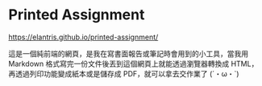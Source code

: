 # Printed Assignment
https://elantris.github.io/printed-assignment/

這是一個純前端的網頁，是我在寫書面報告或筆記時會用到的小工具，當我用 Markdown 格式寫完一份文件後丟到這個網頁上就能透過瀏覽器轉換成 HTML，再透過列印功能變成紙本或是儲存成 PDF，就可以拿去交作業了 (´・ω・`)
